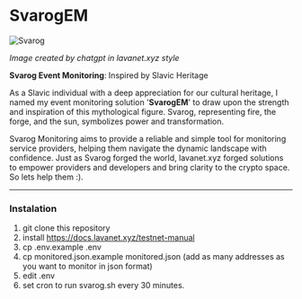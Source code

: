 # SvarogEM
![Svarog](https://github.com/LudiSistemas/SvarogEM/assets/32266954/f5de309e-e878-4f9b-8654-f5de83a0ba08)

_Image created by chatgpt in lavanet.xyz style_

**Svarog Event Monitoring**: Inspired by Slavic Heritage

As a Slavic individual with a deep appreciation for our cultural heritage, I named my event monitoring solution '**SvarogEM**' to draw upon the strength and inspiration of this mythological figure. Svarog, representing fire, the forge, and the sun, symbolizes power and transformation.

Svarog Monitoring aims to provide a reliable and simple tool for monitoring service providers, helping them navigate the dynamic landscape with confidence.
Just as Svarog forged the world, lavanet.xyz forged solutions to empower providers and developers and bring clarity to the crypto space. So lets help them :).

---
### Instalation
1. git clone this repository
2. install https://docs.lavanet.xyz/testnet-manual
3. cp .env.example .env
4. cp monitored.json.example monitored.json (add as many addresses as you want to monitor in json format)
5. edit .env
6. set cron to run svarog.sh every 30 minutes.

